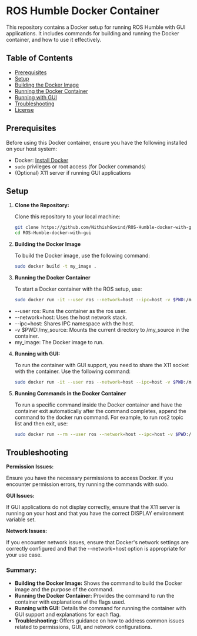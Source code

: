 # ROS Humble Docker Container

This repository contains a Docker setup for running ROS Humble with GUI applications. It includes commands for building and running the Docker container, and how to use it effectively.

## Table of Contents

- [Prerequisites](#prerequisites)
- [Setup](#setup)
- [Building the Docker Image](#building-the-docker-image)
- [Running the Docker Container](#running-the-docker-container)
- [Running with GUI](#running-with-gui)
- [Troubleshooting](#troubleshooting)
- [License](#license)

## Prerequisites

Before using this Docker container, ensure you have the following installed on your host system:

- Docker: [Install Docker](https://docs.docker.com/get-docker/)
- `sudo` privileges or root access (for Docker commands)
- (Optional) X11 server if running GUI applications

## Setup

1. **Clone the Repository:**

   Clone this repository to your local machine:
   ```sh
   git clone https://github.com/NithishGovind/ROS-Humble-docker-with-gui.git
   cd ROS-Humble-docker-with-gui

2. **Building the Docker Image**

    To build the Docker image, use the following command:

    ```sh
    sudo docker build -t my_image .

3. **Running the Docker Container**

    To start a Docker container with the ROS setup, use:
    ```sh 
    sudo docker run -it --user ros --network=host --ipc=host -v $PWD:/my_source my_image

- --user ros: Runs the container as the ros user.
- --network=host: Uses the host network stack.
- --ipc=host: Shares IPC namespace with the host.
- -v $PWD:/my_source: Mounts the current directory to /my_source in the container.
- my_image: The Docker image to run.

4. **Running with GUI:**

    To run the container with GUI support, you need to share the X11 socket with the container. Use the following command:
    ```sh 
    sudo docker run -it --user ros --network=host --ipc=host -v $PWD:/my_source -v /tmp/.X11-unix:/tmp/.X11-unix:rw --env=DISPLAY my_image ros2 topic list


5. **Running Commands in the Docker Container**

    To run a specific command inside the Docker container and have the container exit automatically after the command completes, append the command to the docker run command. For example, to run ros2 topic list and then exit, use:

    ```sh
    sudo docker run --rm --user ros --network=host --ipc=host -v $PWD:/my_source my_image ros2 topic list


## Troubleshooting
**Permission Issues:**

Ensure you have the necessary permissions to access Docker. If you encounter permission errors, try running the commands with sudo.

**GUI Issues:**

If GUI applications do not display correctly, ensure that the X11 server is running on your host and that you have the correct DISPLAY environment variable set.

**Network Issues:**

If you encounter network issues, ensure that Docker's network settings are correctly configured and that the --network=host option is appropriate for your use case.


### Summary:
- **Building the Docker Image:** Shows the command to build the Docker image and the purpose of the command.
- **Running the Docker Container:** Provides the command to run the container with explanations of the flags used.
- **Running with GUI:** Details the command for running the container with GUI support and explanations for each flag.
- **Troubleshooting:** Offers guidance on how to address common issues related to permissions, GUI, and network configurations.

